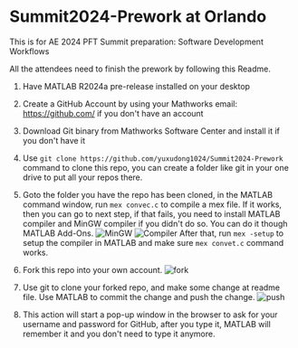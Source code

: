 # Summit2024-Prework at Orlando

This is for AE 2024 PFT Summit preparation: Software Development Workflows

All the attendees need to finish the prework by following this Readme.

1. Have MATLAB R2024a pre-release installed on your desktop

2. Create a GitHub Account by using your Mathworks email: https://github.com/ if you don't have an account

3. Download Git binary from Mathworks Software Center and install it if you don't have it

4. Use `git clone https://github.com/yuxudong1024/Summit2024-Prework` command to clone this repo, you can create a folder like git in your one drive to put all your repos there.

5.  Goto the folder you have the repo has been cloned, in the MATLAB command window, run `mex convec.c` to compile a mex file. If it works, then you can go to next step, if that fails, you need to install MATLAB compiler and MinGW compiler if you didn't do so. You can do it though MATLAB Add-Ons. ![MinGW](MinGW.png) ![Compiler](Compiler.png)
   After that, run `mex -setup` to setup the compiler in MATLAB and make sure `mex convet.c` command works.

8. Fork this repo into your own account. ![fork](fork.png)

9. Use git to clone your forked repo, and make some change at readme file. Use MATLAB to commit the change and push the change. ![push](push.png)

10. This action will start a pop-up window in the browser to ask for your username and password for GitHub, after you type it, MATLAB will remember it and you don't need to type it anymore.
